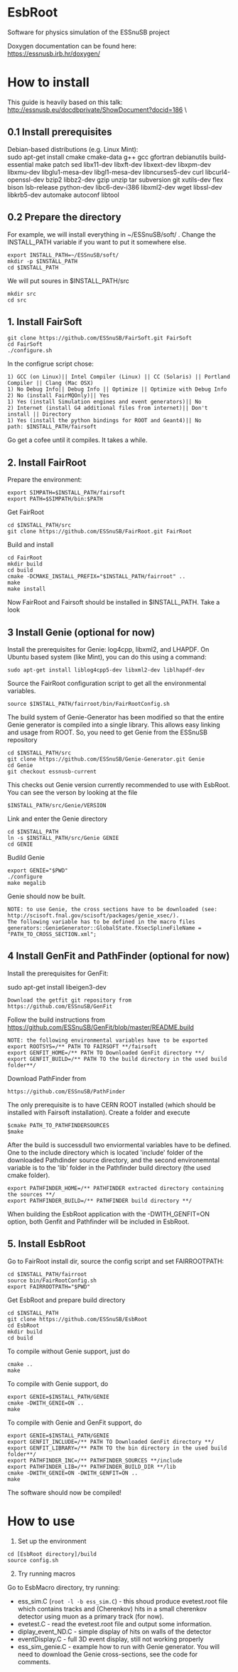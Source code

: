 # EsbRoot
Software for physics simulation of the ESSnuSB project

Doxygen documentation can be found here: \
https://essnusb.irb.hr/doxygen/

# How to install
This guide is heavily based on this talk: \
http://essnusb.eu/docdbprivate/ShowDocument?docid=186 \

## 0.1 Install prerequisites
Debian-based distributions (e.g. Linux Mint): \
sudo apt-get install cmake cmake-data g++ gcc gfortran debianutils build-essential make patch sed libx11-dev libxft-dev libxext-dev libxpm-dev libxmu-dev libglu1-mesa-dev libgl1-mesa-dev libncurses5-dev curl libcurl4-openssl-dev bzip2 libbz2-dev gzip unzip tar subversion git xutils-dev flex bison lsb-release python-dev libc6-dev-i386 libxml2-dev wget libssl-dev libkrb5-dev automake autoconf libtool

## 0.2 Prepare the directory
For example, we will install everything in ~/ESSnuSB/soft/ . Change the INSTALL_PATH variable if you want to put it somewhere else.
```
export INSTALL_PATH=~/ESSnuSB/soft/
mkdir -p $INSTALL_PATH
cd $INSTALL_PATH
```
We will put soures in $INSTALL_PATH/src
```
mkdir src
cd src
```
## 1. Install FairSoft
``` 
git clone https://github.com/ESSnuSB/FairSoft.git FairSoft
cd FairSoft
./configure.sh
```
In the configrue script chose:
```
1) GCC (on Linux)|| Intel Compiler (Linux) || CC (Solaris) || Portland Compiler || Clang (Mac OSX)
1) No Debug Info|| Debug Info || Optimize || Optimize with Debug Info
2) No (install FairMQOnly)|| Yes
1) Yes (install Simulation engines and event generators)|| No
2) Internet (install G4 additional files from internet)|| Don't install || Directory
1) Yes (install the python bindings for ROOT and Geant4)|| No
path: $INSTALL_PATH/fairsoft
```
Go get a cofee until it compiles. It takes a while.

## 2. Install FairRoot
Prepare the environment:
```
export SIMPATH=$INSTALL_PATH/fairsoft
export PATH=$SIMPATH/bin:$PATH
```
Get FairRoot
```
cd $INSTALL_PATH/src
git clone https://github.com/ESSnuSB/FairRoot.git FairRoot
```
Build and install
```
cd FairRoot
mkdir build
cd build
cmake -DCMAKE_INSTALL_PREFIX="$INSTALL_PATH/fairroot" ..
make
make install
```
Now FairRoot and Fairsoft should be installed in $INSTALL_PATH. Take a look

## 3 Install Genie (optional for now)
Install the prerequisites for Genie: log4cpp, libxml2, and LHAPDF. On Ubuntu based system (like Mint), you can do this using a command:
```
sudo apt-get install liblog4cpp5-dev libxml2-dev liblhapdf-dev
```

Source the FairRoot configuration script to get all the environmental variables.
```
source $INSTALL_PATH/fairroot/bin/FairRootConfig.sh
```

The build system of Genie-Generator has been modified so that the entire Genie generator is compiled into a single library. This allows easy linking and usage from ROOT. So, you need to get Genie from the ESSnuSB repository
```
cd $INSTALL_PATH/src
git clone https://github.com/ESSnuSB/Genie-Generator.git Genie
cd Genie
git checkout essnusb-current
```
This checks out Genie version currently recommended to use with EsbRoot. You can see the verson by looking at the file
```
$INSTALL_PATH/src/Genie/VERSION
```

Link and enter the Genie directory 
```
cd $INSTALL_PATH
ln -s $INSTALL_PATH/src/Genie GENIE
cd GENIE
```

Budild Genie
```
export GENIE="$PWD"
./configure
make megalib
```
Genie should now be built.

```
NOTE: to use Genie, the cross sections have to be downloaded (see: http://scisoft.fnal.gov/scisoft/packages/genie_xsec/).
The following variable has to be defined in the macro files 
generators::GenieGenerator::GlobalState.fXsecSplineFileName = "PATH_TO_CROSS_SECTION.xml"; 
```

## 4 Install GenFit and PathFinder (optional for now)

Install the prerequisites for GenFit:

sudo apt-get install libeigen3-dev
```
Download the getfit git repository from 
https://github.com/ESSnuSB/GenFit
```
Follow the build instructions from 
https://github.com/ESSnuSB/GenFit/blob/master/README.build

```
NOTE: the following environmental variables have to be exported
export ROOTSYS=/** PATH TO FAIRSOFT **/fairsoft
export GENFIT_HOME=/** PATH TO Downloaded GenFit directory **/
export GENFIT_BUILD=/** PATH TO the build directory in the used build folder**/
```

Download PathFinder from 
```
https://github.com/ESSnuSB/PathFinder
```

The only prerequisite is to have CERN ROOT installed (which should be installed with Fairsoft installation).
Create a folder and execute 
```
$cmake PATH_TO_PATHFINDERSOURCES
$make
```
After the build is successdull two enviormental variables have to be defined.
One to the include directory which is located 'include' folder of the downloaded Pathdinder source 
directory, and the second environemntal variable is to the 'lib' folder in the Pathfinder build directory (the used cmake folder).
```
export PATHFINDER_HOME=/** PATHFINDER extracted directory containing the sources **/
export PATHFINDER_BUILD=/** PATHFINDER build directory **/
```
When building the EsbRoot application with the -DWITH_GENFIT=ON option, both 
Genfit and Pathfinder will be included in EsbRoot.

## 5. Install EsbRoot
Go to FairRoot install dir, source the config script and set FAIRROOTPATH:
```
cd $INSTALL_PATH/fairroot
source bin/FairRootConfig.sh
export FAIRROOTPATH="$PWD"
```
Get EsbRoot and prepare build directory
```
cd $INSTALL_PATH
git clone https://github.com/ESSnuSB/EsbRoot
cd EsbRoot
mkdir build
cd build
```
To compile without Genie support, just do
```
cmake ..
make
```

To compile with Genie support, do
```
export GENIE=$INSTALL_PATH/GENIE
cmake -DWITH_GENIE=ON ..
make
```
To compile with Genie and GenFit support, do
```
export GENIE=$INSTALL_PATH/GENIE
export GENFIT_INCLUDE=/** PATH TO Downloaded GenFit directory **/
export GENFIT_LIBRARY=/** PATH TO the bin directory in the used build folder**/
export PATHFINDER_INC=/** PATHFINDER_SOURCES **/include
export PATHFINDER_LIB=/** PATHFINDER_BUILD_DIR **/lib
cmake -DWITH_GENIE=ON -DWITH_GENFIT=ON ..
make
```

The software should now be compiled!

# How to use
1. Set up the environment
```
cd [EsbRoot directory]/build
source config.sh
```

2. Try running macros

Go to EsbMacro directory, try running:
- ess_sim.C (```root -l -b ess_sim.C```) - this shoud produce evetest.root file which contains tracks and (Cherenkov) hits in a small cherenkov detector using muon as a primary track (for now).
- evetest.C - read the evetest.root file and output some information.
- diplay_event_ND.C - simple display of hits on walls of the detector
- eventDisplay.C - full 3D event display, still not working properly
- ess_sim_genie.C - example how to run with Genie generator. You will need to download the Genie cross-sections, see the code for comments.

